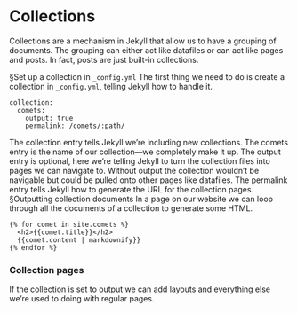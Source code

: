 # Collections
Collections are a mechanism in Jekyll that allow us to have a grouping of documents.
The grouping can either act like datafiles or can act like pages and posts.
In fact, posts are just built-in collections.

§Set up a collection in `_config.yml`
The first thing we need to do is create a collection in `_config.yml`, telling Jekyll how to handle it.

```
collection:
  comets:
    output: true
    permalink: /comets/:path/
```
The collection entry tells Jekyll we’re including new collections.
The comets entry is the name of our collection—we completely make it up.
The output entry is optional, here we’re telling Jekyll to turn the collection files into pages we can navigate to.
Without output the collection wouldn’t be navigable but could be pulled onto other pages like datafiles.
The permalink entry tells Jekyll how to generate the URL for the collection pages.
§Outputting collection documents
In a page on our website we can loop through all the documents of a collection to generate some HTML.

```
{% for comet in site.comets %}
  <h2>{{comet.title}}</h2>
  {{comet.content | markdownify}}
{% endfor %}
```

### Collection pages
If the collection is set to output we can add layouts and everything else we’re used to doing with regular pages.
